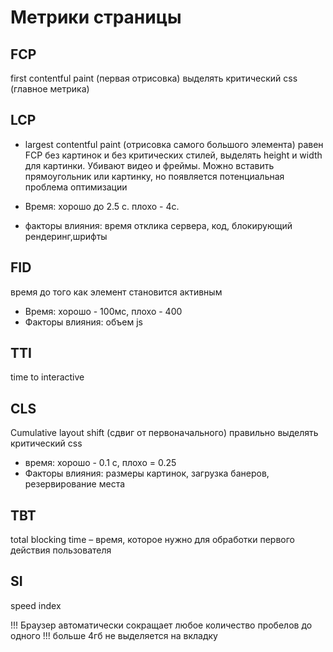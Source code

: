 # Метрики страницы

## FCP

first contentful paint (первая отрисовка) выделять критический css (главное метрика)

## LCP

- largest contentful paint (отрисовка самого большого элемента) равен FCP без картинок и без критических стилей, выделять height и width для картинки. Убивают видео и фреймы. Можно вставить прямоугольник или картинку, но появляется потенциальная проблема оптимизации

- Время: хорошо до 2.5 с. плохо - 4с.
- факторы влияния: время отклика сервера, код, блокирующий рендеринг,шрифты

## FID

время до того как элемент становится активным

- Время: хорошо - 100мс, плохо - 400
- Факторы влияния: объем js

## TTI

time to interactive

## CLS

Cumulative layout shift (сдвиг от первоначального) правильно выделять критический css

- время: хорошо - 0.1 с, плохо = 0.25
- Факторы влияния: размеры картинок, загрузка банеров, резервирование места

## TBT

total blocking time – время, которое нужно для обработки первого действия пользователя

## SI

speed index

!!! Браузер автоматически сокращает любое количество пробелов до одного
!!! больше 4гб не выделяется на вкладку
